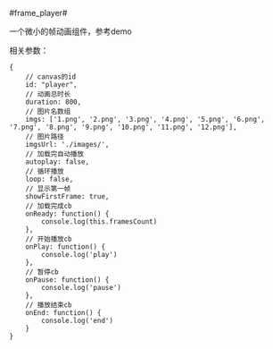 ﻿#frame_player#

一个微小的帧动画组件，参考demo

相关参数：

	{
		// canvas的id
        id: "player",
		// 动画总时长
        duration: 800,
		// 图片名数组
        imgs: ['1.png', '2.png', '3.png', '4.png', '5.png', '6.png', '7.png', '8.png', '9.png', '10.png', '11.png', '12.png'],
		// 图片路径
        imgsUrl: './images/',
		// 加载完自动播放
        autoplay: false,
		// 循环播放
        loop: false,
		// 显示第一帧
        showFirstFrame: true,
		// 加载完成cb
        onReady: function() {
            console.log(this.framesCount)
        },
		// 开始播放cb
        onPlay: function() {
            console.log('play')
        },
		// 暂停cb
        onPause: function() {
            console.log('pause')
        },
		// 播放结束cb
        onEnd: function() {
            console.log('end')
        }
    }



